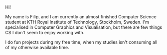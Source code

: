 Hi!

My name is Filip, and I am currently an almost finished Computer Science student at KTH Royal Institute of Technology, Stockholm, Sweden.
I'm specialised in Computer Graphics and Visualisation, but there are few things CS I don't seem to enjoy working with.

I do fun projects during my free time, when my studies isn't consuming all of my otherwise available time.
